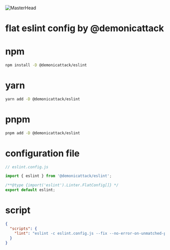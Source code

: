 ![MasterHead](https://cdn.icon-icons.com/icons2/2699/PNG/512/eslint_logo_icon_170171.png)

<h1 align="start">flat eslint config by @demonicattack</h1>

# npm

```sh
npm install -D @demonicattack/eslint
```

# yarn

```sh
yarn add -D @demonicattack/eslint
```

# pnpm

```sh
pnpm add -D @demonicattack/eslint
```

# configuration file

```js
// eslint.config.js

import { eslint } from '@demonicattack/eslint';

/**@type {import('eslint').Linter.FlatConfig[]} */
export default eslint;
```

# script

```json
{
  "scripts": {
    "lint": "eslint -c eslint.config.js --fix --no-error-on-unmatched-pattern ."
  }
}
```
